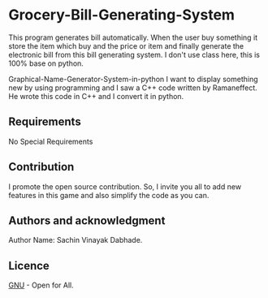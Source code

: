 # Grocery-Bill-Generating-System
This program generates bill automatically. When the user buy something it store the item which buy and the price or item and finally generate the electronic bill from this bill generating system. I don't use class here, this is 100% base on python.
  
Graphical-Name-Generator-System-in-python
I want to display something new by using programming and I saw a C++ code written by Ramaneffect. He wrote this code in C++ and I convert it in python.

## Requirements
No Special Requirements

## Contribution
I promote the open source contribution. So, I invite you all to add new features in this game and also simplify the code as you can.

## Authors and acknowledgment
Author Name: Sachin Vinayak Dabhade.
## Licence
[GNU](https://choosealicense.com/licenses/gpl-3.0/) - Open for All.
